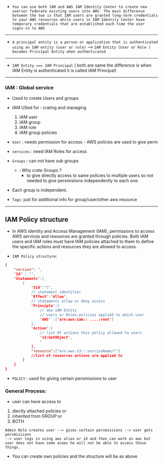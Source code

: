 - `You can use both IAM and AWS IAM Identity Center to create new usersor federate existing users into AWS. The main difference between the two is that IAM users are granted long-term credentials to your AWS resources while users in IAM Identity Center have temporary credentials that are established each time the user signs-in to AWS`
--------
- `A principal entity is a person or application that is authenticated 
using an IAM entity (user or role)`
--> `IAM Entity (User or Role ) becomes Principal Entity when authenticated`
----------------------------------------------------------------------
- `IAM Entity === IAM Principal` 
( both are same the difference is when IAM Entity is 
authenticated it is called IAM Principal)
-------------------------------------------------------------------

### IAM : Global service
- Used to create Users and groups

- IAM USed for : crating and managing
    1) IAM user 
    2) IAM group 
    3) IAM role 
    4) IAM group policies
- `User` : needs permission for access
       - AWS policies are used to give perm
- `services` : need IAM Roles for access
- `Groups` : can not have sub groups
    - : Why crate Groups ?
        - to give directly access to same policies to multiple users
          so not needed to give persmisiions
         independently to each one.

- Each group is independent.

- `Tags`: just for additional info for group/user/other aws resource

--------------------------------------------
## IAM Policy structure
- In AWS Identity and Access Management (IAM), permissions to access AWS services and resources are granted through policies. Both IAM users and IAM roles must have IAM policies attached to them to define the specific actions and resources they are allowed to access.


- `IAM Policy structure`:
```json
{
    "version": ",
    "Id" : "",
    "Statements":[
        {
            "Sid":"1",               
            // statement identifier
            "Effect":"Allow",        
            // statements allow or deny access
            "Principle":{       
                // aka IAM Entity     
                // users or Roles:policies applied to which user
                "AWS" :["arn:aws:iam:: ....:root"]
            },
            "Action":[    
                // list 0f actions this policy allowed to users
                "s3:GetObject",
                "
            ],
            "resource":["arn:aws:s3:::serciceName/*"]  
            //list of resources actions are applied to
        }
    ]
}
```

- `POLICY` :  used for giving certain persmissions to user

### General Process:
- user can have access to
1. diectly attached policies or 
2. inherited from GROUP or 
3. BOTH
```
Admin Role creates user --> gives certain persmissions --> user gets persmisiions
--> user logs in using aws alias or id and then can work on aws but 
user does not have some acees he will not be able to access those things.
```

- You can create own policies and the structure will be as above
